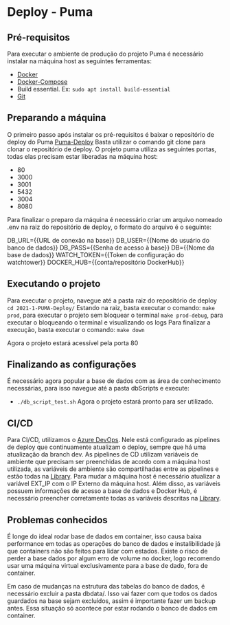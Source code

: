 # Deploy - Puma

## Pré-requisitos
Para executar o ambiente de produção do projeto Puma é necessário instalar na máquina host as seguintes ferramentas:
- [Docker](https://docs.docker.com/get-docker/) 
- [Docker-Compose](https://docs.docker.com/compose/install/)
- Build essential. Ex: 
		```sudo apt install build-essential```
- [Git](https://git-scm.com/book/en/v2/Getting-Started-Installing-Git)

## Preparando a máquina
O primeiro passo após instalar os pré-requisitos é baixar o repositório de deploy do Puma
[Puma-Deploy](https://github.com/fga-eps-mds/2021-1-PUMA-Deploy)
Basta utilizar o comando git clone para clonar o repositório de deploy.
O projeto puma utiliza as seguintes portas, todas elas precisam estar liberadas na máquina host:
- 80
- 3000
- 3001
- 5432
- 3004
- 8080

Para finalizar o preparo da máquina é necessário criar um arquivo nomeado .env na raiz do repositório de deploy, o formato do arquivo é o seguinte:

DB_URL={{URL de conexão na base}}
DB_USER={{Nome do usuário do banco de dados}}
DB_PASS={{Senha de acesso à base}}
DB={{Nome da base de dados}}
WATCH_TOKEN={{Token de configuração do watchtower}}
DOCKER_HUB={{conta/repositório DockerHub}}

## Executando o projeto
Para executar o projeto, navegue até a pasta raiz do repositório de deploy
``` cd 2021-1-PUMA-Deploy/ ```
Estando na raiz, basta executar o comando:
``` make prod ```, para executar o projeto sem bloquear o terminal
``` make prod-debug ```, para executar o bloqueando o terminal e visualizando os logs
Para finalizar a execução, basta executar o comando:
```make down```

Agora o projeto estará acessível pela porta 80

## Finalizando as configurações
É necessário agora popular a base de dados com as área de conhecimento necessárias, para isso navegue até a pasta dbScripts e execute:
- ```./db_script_test.sh```
Agora o projeto estará pronto para ser utilizado.

## CI/CD
Para CI/CD, utilizamos o [Azure DevOps](https://dev.azure.com/puma-eps/Puma/_build).
Nele está configurado as pipelines de deploy que continuamente atualizam o deploy, sempre que há uma atualização da branch dev.
As pipelines de CD utilizam variáveis de ambiente que precisam ser preenchidas de acordo com a máquina host utilizada, as variáveis de ambiente são compartilhadas entre as pipelines e estão todas na [Library](https://dev.azure.com/puma-eps/Puma/_library?itemType=VariableGroups&view=VariableGroupView&variableGroupId=1&path=Puma%20Prod). Para mudar a máquina host é necessário atualizar a variável EXT_IP com o IP Externo da máquina host.
Além disso, as variáveis possuem informações de acesso a base de dados e Docker Hub, é necessário preencher corretamente todas as variáveis descritas na [Library](https://dev.azure.com/puma-eps/Puma/_library?itemType=VariableGroups&view=VariableGroupView&variableGroupId=1&path=Puma%20Prod).

## Problemas conhecidos
É longe do ideal rodar base de dados em container, isso causa baixa performance em todas as operações do banco de dados e instalibilidade já que containers não são feitos para lidar com estados. Existe o risco de perder a base dados por algum erro de volume no docker, logo recomendo usar uma máquina virtual exclusivamente para a base de dado, fora de container.

Em caso de mudanças na estrutura das tabelas do banco de dados, é necessário excluir a pasta dbdata/. Isso vai fazer com que todos os dados guardados na base sejam excluídos, assim é importante fazer um backup antes. Essa situação só acontece por estar rodando o banco de dados em container.